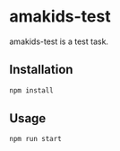 # amakids-test

amakids-test is a test task.

## Installation

```bash
npm install
```

## Usage

```bash
npm run start
```
